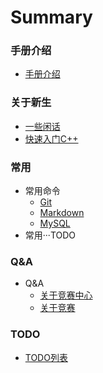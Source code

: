 # Summary

### 手册介绍
* [手册介绍](/README.md)

### 关于新生
<!-- * 关于新生 -->
* [一些闲话](/Freshman/Some-Words.md)
* [快速入门C++](/Freshman/Quick-Start-C.md)


### 常用
<!-- * 常用 -->
* 常用命令
    * [Git](/Common/Command/Git.md)
    * [Markdown](/Common/Command/Markdown.md)
    * [MySQL](/Common/Command/MySQL.md)
* 常用···TODO


### Q&A
<!-- * Q&A -->
* Q&A
    * [关于竞赛中心](/QA/About-Competition-Center.md)
    * [关于竞赛](/QA/About-Competiton.md)

### TODO
<!-- TODO -->
* [TODO列表](/TODO.md)
